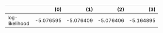 |                |       (0) |       (1) |       (2) |       (3) |
|:---------------|----------:|----------:|----------:|----------:|
| log-likelihood | -5.076595 | -5.076409 | -5.076406 | -5.164895 |